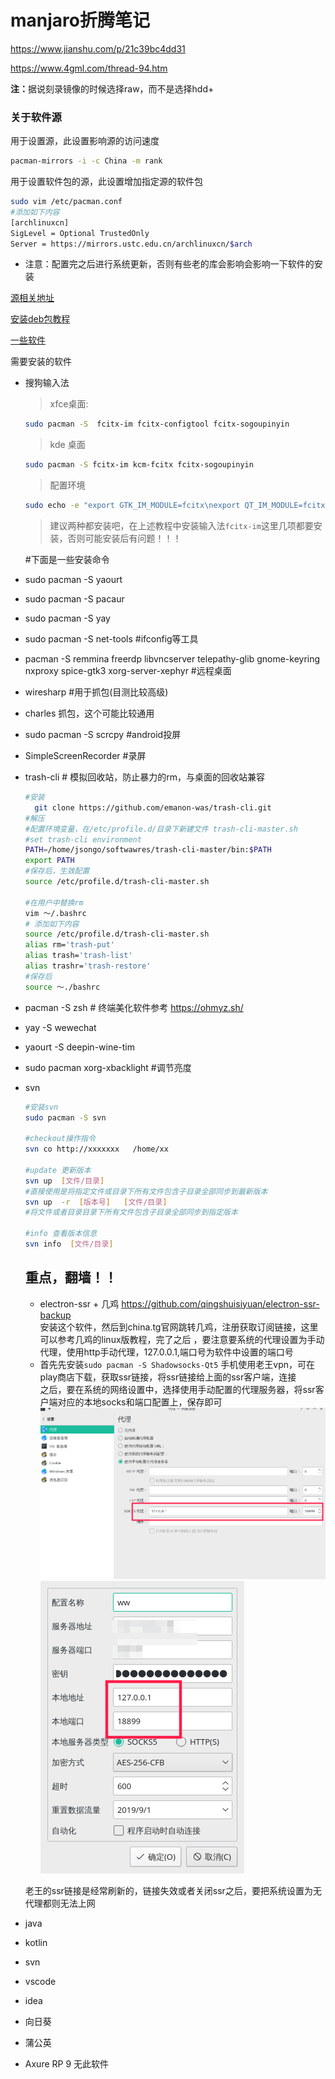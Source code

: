 # manjaro折腾笔记

https://www.jianshu.com/p/21c39bc4dd31

https://www.4gml.com/thread-94.htm

<b>注：</b>据说刻录镜像的时候选择raw，而不是选择hdd+

### 关于软件源

用于设置源，此设置影响源的访问速度
```bash
pacman-mirrors -i -c China -m rank
```

用于设置软件包的源，此设置增加指定源的软件包
```bash
sudo vim /etc/pacman.conf
#添加如下内容
[archlinuxcn]
SigLevel = Optional TrustedOnly
Server = https://mirrors.ustc.edu.cn/archlinuxcn/$arch
```
- 注意：配置完之后进行系统更新，否则有些老的库会影响会影响一下软件的安装

[源相关地址](https://mirrors.ustc.edu.cn/help/manjaro.html)

[安装deb包教程](https://www.jianshu.com/p/21bc10811b78)

[一些软件](https://www.cnblogs.com/starxi/p/11098263.html)

需要安装的软件
- 搜狗输入法
  > xfce桌面:
  ```bash
  sudo pacman -S  fcitx-im fcitx-configtool fcitx-sogoupinyin
  ```
  > kde 桌面
  ```bash
  sudo pacman -S fcitx-im kcm-fcitx fcitx-sogoupinyin
  ```
  >配置环境
  ```bash
  sudo echo -e "export GTK_IM_MODULE=fcitx\nexport QT_IM_MODULE=fcitx\nexport XMODIFIERS=@im=fcitx">>~/.xprofile
  ```
  > 建议两种都安装吧，在上述教程中安装输入法`fcitx-im`这里几项都要安装，否则可能安装后有问题！！！
  
  #下面是一些安装命令
- sudo pacman -S yaourt
- sudo pacman -S pacaur
- sudo pacman -S yay


- sudo pacman -S net-tools #ifconfig等工具  
- pacman -S remmina freerdp libvncserver telepathy-glib gnome-keyring nxproxy spice-gtk3 xorg-server-xephyr #远程桌面
- wiresharp #用于抓包(目测比较高级)
- charles  抓包，这个可能比较通用

- sudo pacman -S scrcpy  #android投屏
- SimpleScreenRecorder #录屏
  
- trash-cli  # 模拟回收站，防止暴力的rm，与桌面的回收站兼容
  ```bash
  #安装
    git clone https://github.com/emanon-was/trash-cli.git
  #解压
  #配置环境变量，在/etc/profile.d/目录下新建文件 trash-cli-master.sh
  #set trash-cli environment
  PATH=/home/jsongo/softwawres/trash-cli-master/bin:$PATH
  export PATH
  #保存后，生效配置
  source /etc/profile.d/trash-cli-master.sh

  #在用户中替换rm
  vim ～/.bashrc
  # 添加如下内容
  source /etc/profile.d/trash-cli-master.sh
  alias rm='trash-put'
  alias trash='trash-list'
  alias trashr='trash-restore'
  #保存后
  source ～./bashrc

  ```
- pacman -S zsh  # 终端美化软件参考 https://ohmyz.sh/
- yay -S wewechat 
- yaourt -S deepin-wine-tim
- sudo pacman xorg-xbacklight #调节亮度
- svn
    ```bash
    #安装svn
    sudo pacman -S svn

    #checkout操作指令
    svn co http://xxxxxxx   /home/xx

    #update 更新版本
    svn up  [文件/目录]
    #直接使用是将指定文件或目录下所有文件包含子目录全部同步到最新版本
    svn up  -r  [版本号]   [文件/目录]
    #将文件或者目录目录下所有文件包含子目录全部同步到指定版本

    #info 查看版本信息
    svn info  [文件/目录]
    ```

   ## 重点，翻墙！！
   - electron-ssr + 几鸡
    https://github.com/qingshuisiyuan/electron-ssr-backup
    <br/>安装这个软件，然后到china.tg官网跳转几鸡，注册获取订阅链接，这里可以参考几鸡的linux版教程，完了之后 ，要注意要系统的代理设置为手动代理，使用http手动代理，127.0.0.1,端口号为软件中设置的端口号
   - 首先先安装`sudo pacman -S Shadowsocks-Qt5`
    手机使用老王vpn，可在play商店下载，获取ssr链接，将ssr链接给上面的ssr客户端，连接<br/>
    之后，要在系统的网络设置中，选择使用手动配置的代理服务器，将ssr客户端对应的本地socks和端口配置上，保存即可
  ![系统代理](./attachment/screenshot_20190817220518.png)
  ![ssr客户端](./attachment/screenshot_20190817220602.png)

   老王的ssr链接是经常刷新的，链接失效或者关闭ssr之后，要把系统设置为无代理都则无法上网


- java
- kotlin
- svn
- vscode
- idea
- 向日葵
- 蒲公英
- Axure RP 9 无此软件